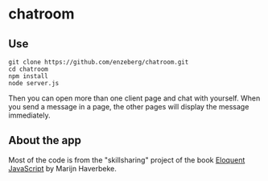 # chatroom

## Use

    git clone https://github.com/enzeberg/chatroom.git
    cd chatroom
    npm install
    node server.js

Then you can open more than one client page and chat with yourself. When you send a message in a page, the other pages will display the message immediately.

## About the app
Most of the code is from the "skillsharing" project of the book [Eloquent JavaScript](http://eloquentjavascript.net/)
 by Marijn Haverbeke.
